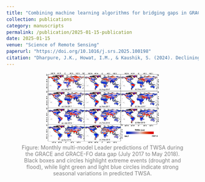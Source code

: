 ```yaml
---
title: "Combining machine learning algorithms for bridging gaps in GRACE and GRACE Follow-On missions using ERA5-Land reanalysis"
collection: publications
category: manuscripts
permalink: /publication/2025-01-15-publication
date: 2025-01-15
venue: "Science of Remote Sensing"
paperurl: "https://doi.org/10.1016/j.srs.2025.100198"
citation: "Dharpure, J.K., Howat, I.M., & Kaushik, S. (2024). Declining Groundwater Storage in the Indus Basin Revealed Using GRACE and GRACE-FO Data. Water Resources Research."
---
```


<figure style="text-align: center;">
    <img src="../images/SRS.jpg" alt="Landslide Susceptibility Assessment" style="width: 70%;">
    <figcaption style="font-size: 14px; color: gray;">
        Figure: Monthly multi-model Leader predictions of TWSA during the GRACE and GRACE-FO data gap (July 2017 to May 2018). Black boxes and circles highlight extreme events (drought and flood), while light green and light blue circles indicate strong seasonal variations in predicted TWSA.
    </figcaption>
</figure>
